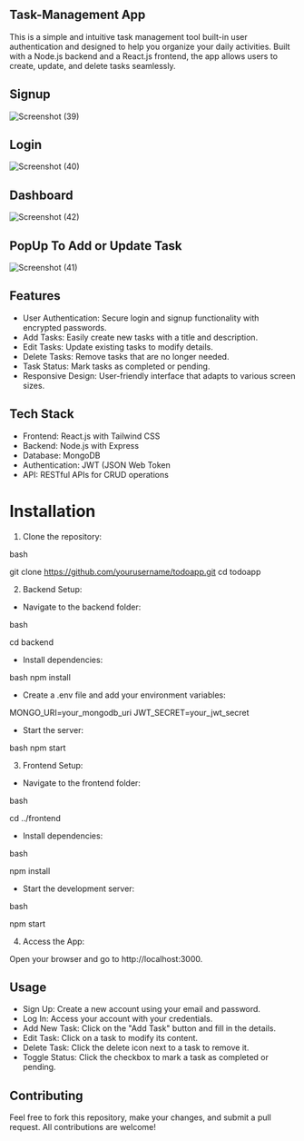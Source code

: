 ## Task-Management App

This is a simple and intuitive task management tool built-in user authentication and designed to help you organize your daily activities. Built with a Node.js backend and a React.js frontend, the app allows users to create, update, and delete tasks seamlessly.

## Signup 

![Screenshot (39)](https://github.com/user-attachments/assets/608735d3-10f1-4b4a-96ef-851ac312cde4)

## Login

![Screenshot (40)](https://github.com/user-attachments/assets/6e3923b1-c65b-4698-a045-d71a0a309f4f)

## Dashboard

![Screenshot (42)](https://github.com/user-attachments/assets/73d9b8be-c01c-46c4-8b47-d48223af0c8a)

## PopUp To Add or Update Task

![Screenshot (41)](https://github.com/user-attachments/assets/beb8d043-3071-4737-8666-4564e71ded2a)






## Features

- User Authentication: Secure login and signup functionality with encrypted passwords.
- Add Tasks: Easily create new tasks with a title and description.
- Edit Tasks: Update existing tasks to modify details.
- Delete Tasks: Remove tasks that are no longer needed.
- Task Status: Mark tasks as completed or pending.
- Responsive Design: User-friendly interface that adapts to various screen sizes.

## Tech Stack

- Frontend: React.js with Tailwind CSS
- Backend: Node.js with Express
- Database: MongoDB
- Authentication: JWT (JSON Web Token
- API: RESTful APIs for CRUD operations
  
# Installation

1. Clone the repository:

bash

git clone https://github.com/yourusername/todoapp.git
cd todoapp

2. Backend Setup:

- Navigate to the backend folder:

bash

cd backend

- Install dependencies:
  
bash
npm install
  
- Create a .env file and add your environment variables:

MONGO_URI=your_mongodb_uri
JWT_SECRET=your_jwt_secret

- Start the server:
  
bash
npm start

3. Frontend Setup:

- Navigate to the frontend folder:
  
bash

cd ../frontend

- Install dependencies:
  
bash

npm install

- Start the development server:
  
bash

npm start

4. Access the App:

Open your browser and go to http://localhost:3000.

## Usage

- Sign Up: Create a new account using your email and password.
- Log In: Access your account with your credentials.
- Add New Task: Click on the "Add Task" button and fill in the details.
- Edit Task: Click on a task to modify its content.
- Delete Task: Click the delete icon next to a task to remove it.
- Toggle Status: Click the checkbox to mark a task as completed or pending.
  
## Contributing
Feel free to fork this repository, make your changes, and submit a pull request. All contributions are welcome!
